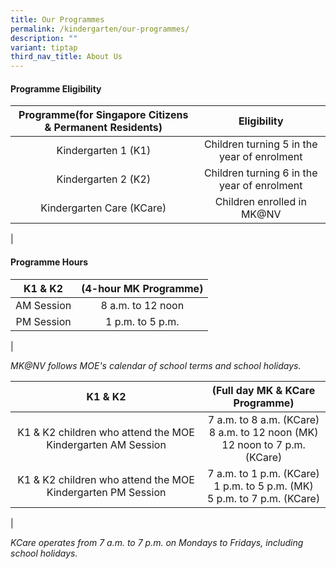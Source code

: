 ```yaml
---
title: Our Programmes
permalink: /kindergarten/our-programmes/
description: ""
variant: tiptap
third_nav_title: About Us
---
```

#### Programme Eligibility

| Programme(for Singapore Citizens &amp; Permanent Residents) | Eligibility |
|:---:|:---:|
| Kindergarten 1 (K1) | Children turning 5 in the year of enrolment |
| Kindergarten 2 (K2) | Children turning 6 in the year of enrolment |
|  Kindergarten Care (KCare) | Children enrolled in MK@NV  |
|

#### Programme Hours

| K1 &amp; K2  | (4-hour MK Programme) |
|:---:|:---:|
| AM Session | 8 a.m. to 12 noon |
| PM Session | 1 p.m. to 5 p.m. |
|

_MK@NV follows MOE's calendar of school terms and school holidays._

| K1 &amp; K2  | (Full day MK &amp; KCare Programme) |
|:---:|:---:|
| K1 &amp; K2 children who attend the MOE Kindergarten AM Session | 7 a.m. to 8 a.m. (KCare)<br>8 a.m. to 12 noon (MK)<br>12 noon to 7 p.m. (KCare)<br> |
| K1 &amp; K2 children who attend the MOE Kindergarten PM Session | 7 a.m. to 1 p.m. (KCare)<br>1 p.m. to 5 p.m. (MK)<br>5 p.m. to 7 p.m. (KCare) |
|

_KCare operates from 7 a.m. to 7 p.m. on Mondays to Fridays, including school holidays._